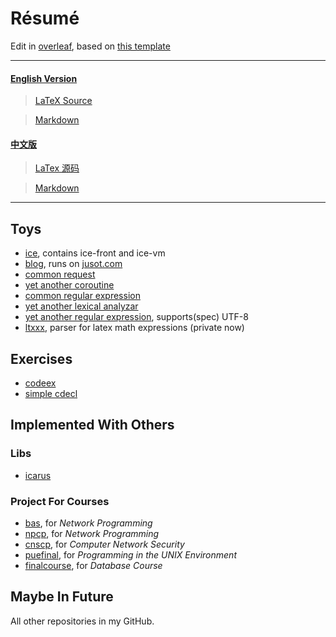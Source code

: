 # Résumé

Edit in [overleaf](https://www.overleaf.com), based on [this template](https://github.com/billryan/resume)

<hr>

#### [English Version](./resume.pdf)

> [LaTeX Source](./resume.tex)

> [Markdown](./resume.md)

#### [中文版](./resume-cn.pdf)

> [LaTex 源码](./resume-cn.tex)

> [Markdown](./resume-cn.md)

<hr>

## Toys

* [ice](https://github.com/ice-lang), contains ice-front and ice-vm
* [blog](https://github.com/MU001999/blog), runs on [jusot.com](http://www.jusot.com)
* [common request](https://github.com/MU001999/commonrequest)
* [yet another coroutine](https://github.com/MU001999/yac)
* [common regular expression](https://github.com/MU001999/commonregex)
* [yet another lexical analyzar](https://github.com/MU001999/yala)
* [yet another regular expression](https://github.com/MU001999/yare), supports(spec) UTF-8
* [ltxxx](https://github.com/MU001999/ltxxx), parser for latex math expressions (private now)

## Exercises

* [codeex](https://github.com/MU001999/codeex)
* [simple cdecl](https://github.com/MU001999/simple_cdecl)

## Implemented With Others

### Libs

* [icarus](https://github.com/Jusot/icarus)

### Project For Courses

* [bas](https://github.com/Jusot/bas), for *Network Programming*
* [npcp](https://github.com/Jusot/npcp), for *Network Programming*
* [cnscp](https://github.com/Jusot/cnscp), for *Computer Network Security*
* [puefinal](https://github.com/MU001999/puefinal), for *Programming in the UNIX Environment*
* [finalcourse](https://github.com/SLXdatabase/finalcourse), for *Database Course*

## Maybe In Future

All other repositories in my GitHub.
